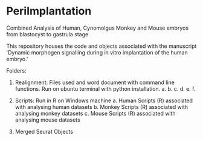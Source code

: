 # PeriImplantation
Combined Analysis of Human, Cynomolgus Monkey and Mouse embryos from blastocyst to gastrula stage

This repository houses the code and objects associated with the manuscript 'Dynamic morphogen signalling during in vitro implantation of the human embryo.'

Folders:

1. Realignment: Files used and word document with command line functions. Run on ubuntu terminal with python installation.
  a. 
  b.
  c.
  d.
  e.
  f.

2. Scripts: Run in R on Windows machine
  a. Human
    Scripts (R) associated with analysing human datasets
  b. Monkey
    Scripts (R) associated with analysing monkey datasets
  c. Mouse
    Scripts (R) associated with analysing mouse datasets

3. Merged Seurat Objects

